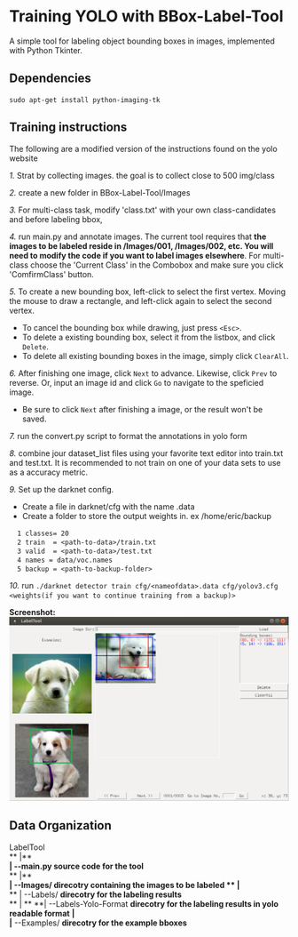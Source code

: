 Training YOLO with BBox-Label-Tool 
==================================

A simple tool for labeling object bounding boxes in images, implemented with Python Tkinter.

## Dependencies

```
sudo apt-get install python-imaging-tk
```

## Training instructions

The following are a modified version of the instructions found on the yolo website

*1.* Strat by collecting images. the goal is to collect close to 500 img/class 

*2.* create a new folder in BBox-Label-Tool/Images  

*3.* For multi-class task, modify 'class.txt' with your own class-candidates and before labeling bbox, 

*4.* run main.py and annotate images. The current tool requires that **the images to be labeled reside in /Images/001, /Images/002, etc. You will need to modify the code if you want to label images elsewhere**. For multi-class choose the 'Current Class' in the Combobox and make sure you click 'ComfirmClass' button. 

*5.* To create a new bounding box, left-click to select the first vertex. Moving the mouse to draw a rectangle, and left-click again to select the second vertex.
  - To cancel the bounding box while drawing, just press `<Esc>`.
  - To delete a existing bounding box, select it from the listbox, and click `Delete`.
  - To delete all existing bounding boxes in the image, simply click `ClearAll`.

*6.* After finishing one image, click `Next` to advance. Likewise, click `Prev` to reverse. Or, input an image id and click `Go` to navigate to the speficied image.
  - Be sure to click `Next` after finishing a image, or the result won't be saved. 

*7.* run the convert.py script to format the annotations in yolo form 

*8.* combine jour dataset_list files using your favorite text editor into train.txt and test.txt. It is recommended to not train on one of your data sets to use as a accuracy metric. 

*9.* Set up the darknet config. 

- Create a file in darknet/cfg with the name <nameofdata>.data 
- Create a folder to store the output weights in. ex /home/eric/backup     
```
  1 classes= 20
  2 train  = <path-to-data>/train.txt
  3 valid  = <path-to-data>/test.txt
  4 names = data/voc.names
  5 backup = <path-to-backup-folder>
```

*10.* run `./darknet detector train cfg/<nameofdata>.data cfg/yolov3.cfg <weights(if you want to continue training from a backup)>`


**Screenshot:**
![Label Tool](./screenshot.png)

Data Organization
-----------------
LabelTool  
** |**   
**| --main.py   source code for the tool**  
** |**   
**| --Images/   **direcotry containing the images to be labeled** 
** |**   
** | --Labels/   **direcotry for the labeling results**  
** | ** 
**| --Labels-Yolo-Format **direcotry for the labeling results in yolo readable format**
**|**   
**|** --Examples/  **direcotry for the example bboxes**  

